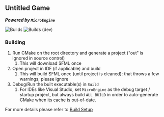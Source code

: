 ## Untitled Game
***Powered by `MicroEngine`***

![Builds](https://github.com/karnkaul/MicroEngine/workflows/CI/badge.svg)
![Builds (`dev`)](https://github.com/karnkaul/MicroEngine/workflows/CI_dev/badge.svg)

### Building
1. Run CMake on the root directory and generate a project ("out" is ignored in source control)
	1. This will download SFML once
1. Open project in IDE (if applicable) and build
	1. This will build SFML once (until project is cleaned): that throws a few warnings; please ignore
1. Debug/Run the built executable(s) in `Build`
	1. For IDEs like Visual Studio, set `MicroEngine` as the debug target / startup project, but always build `ALL_BUILD` in order to auto-generate CMake when its cache is out-of-date.

For more details please refer to [Build Setup](https://github.com/karnkaul/MicroEngine/wiki/Build-Setup)
